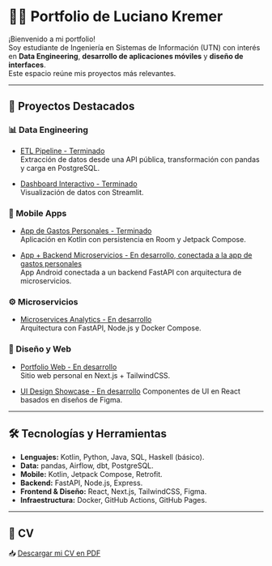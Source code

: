 # 👨‍💻 Portfolio de Luciano Kremer

¡Bienvenido a mi portfolio!  
Soy estudiante de Ingeniería en Sistemas de Información (UTN) con interés en **Data Engineering**, **desarrollo de aplicaciones móviles** y **diseño de interfaces**.  
Este espacio reúne mis proyectos más relevantes.

---

## 🚀 Proyectos Destacados

### 📊 Data Engineering
- [ETL Pipeline - Terminado](https://github.com/LucianoAKremer/etl-data-pipeline)  
  Extracción de datos desde una API pública, transformación con pandas y carga en PostgreSQL.  

- [Dashboard Interactivo - Terminado](https://github.com/LucianoAKremer/interactive-dashboard)  
  Visualización de datos con Streamlit.

### 📱 Mobile Apps
- [App de Gastos Personales - Terminado](https://github.com/LucianoAKremer/personal-expenses-app)  
  Aplicación en Kotlin con persistencia en Room y Jetpack Compose.  

- [App + Backend Microservicios - En desarrollo, conectada a la app de gastos personales](https://github.com/LucianoAKremer/microservices-analytics)  
  App Android conectada a un backend FastAPI con arquitectura de microservicios.

### ⚙️ Microservicios
- [Microservices Analytics - En desarrollo](https://github.com/LucianoAKremer/microservices-analytics.git)  
  Arquitectura con FastAPI, Node.js y Docker Compose.

### 🎨 Diseño y Web
- [Portfolio Web - En desarrollo](https://usuario.github.io/portfolio-web)  
  Sitio web personal en Next.js + TailwindCSS.  

- [UI Design Showcase - En desarrollo](https://github.com/LucianoAKremer/ui-design-showcase.git) 
  Componentes de UI en React basados en diseños de Figma.

---

## 🛠️ Tecnologías y Herramientas
- **Lenguajes:** Kotlin, Python, Java, SQL, Haskell (básico).
- **Data:** pandas, Airflow, dbt, PostgreSQL.
- **Mobile:** Kotlin, Jetpack Compose, Retrofit.
- **Backend:** FastAPI, Node.js, Express.
- **Frontend & Diseño:** React, Next.js, TailwindCSS, Figma.
- **Infraestructura:** Docker, GitHub Actions, GitHub Pages.

---

## 📄 CV
📥 [Descargar mi CV en PDF](./assets/Luciano_Kremer_CV.pdf)
